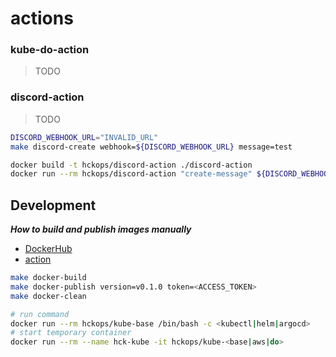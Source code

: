 # actions

### kube-do-action

> TODO

### discord-action

> TODO

```bash
DISCORD_WEBHOOK_URL="INVALID_URL"
make discord-create webhook=${DISCORD_WEBHOOK_URL} message=test

docker build -t hckops/discord-action ./discord-action
docker run --rm hckops/discord-action "create-message" ${DISCORD_WEBHOOK_URL} "docker"
```

## Development

***How to build and publish images manually***

* [DockerHub](https://hub.docker.com/u/hckops)
* [action](.github/workflows/docker-ci.yml)

```bash
make docker-build
make docker-publish version=v0.1.0 token=<ACCESS_TOKEN>
make docker-clean

# run command
docker run --rm hckops/kube-base /bin/bash -c <kubectl|helm|argocd>
# start temporary container
docker run --rm --name hck-kube -it hckops/kube-<base|aws|do>
```
